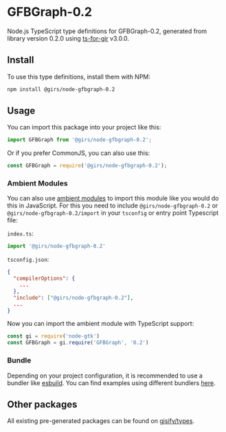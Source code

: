 
# GFBGraph-0.2

Node.js TypeScript type definitions for GFBGraph-0.2, generated from library version 0.2.0 using [ts-for-gir](https://github.com/gjsify/ts-for-gir) v3.0.0.


## Install

To use this type definitions, install them with NPM:
```bash
npm install @girs/node-gfbgraph-0.2
```

## Usage

You can import this package into your project like this:
```ts
import GFBGraph from '@girs/node-gfbgraph-0.2';
```

Or if you prefer CommonJS, you can also use this:
```ts
const GFBGraph = require('@girs/node-gfbgraph-0.2');
```

### Ambient Modules

You can also use [ambient modules](https://github.com/gjsify/ts-for-gir/tree/main/packages/cli#ambient-modules) to import this module like you would do this in JavaScript.
For this you need to include `@girs/node-gfbgraph-0.2` or `@girs/node-gfbgraph-0.2/import` in your `tsconfig` or entry point Typescript file:

`index.ts`:
```ts
import '@girs/node-gfbgraph-0.2'
```

`tsconfig.json`:
```json
{
  "compilerOptions": {
    ...
  },
  "include": ["@girs/node-gfbgraph-0.2"],
  ...
}
```

Now you can import the ambient module with TypeScript support: 

```ts
const gi = require('node-gtk')
const GFBGraph = gi.require('GFBGraph', '0.2')
```


### Bundle

Depending on your project configuration, it is recommended to use a bundler like [esbuild](https://esbuild.github.io/). You can find examples using different bundlers [here](https://github.com/gjsify/ts-for-gir/tree/main/examples).

## Other packages

All existing pre-generated packages can be found on [gjsify/types](https://github.com/gjsify/types).

